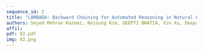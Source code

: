 ```yaml
---
sequence_id: 2
title: "LAMBADA: Backward Chaining for Automated Reasoning in Natural Language"
authors: Seyed Mehran Kazemi, Najoung Kim, DEEPTI BHATIA, Xin Xu, Deepak Ramachandran
affil: 
pdf: 02.pdf
img: 02.png
---
```


